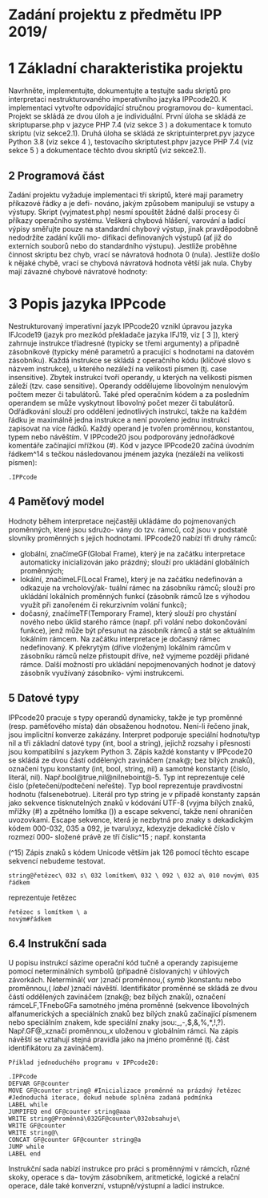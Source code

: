 # Zadání projektu z předmětu IPP 2019/

# 1 Základní charakteristika projektu

Navrhněte, implementujte, dokumentujte a testujte sadu skriptů pro interpretaci nestrukturovaného
imperativního jazyka IPPcode20. K implementaci vytvořte odpovídající stručnou programovou do-
kumentaci. Projekt se skládá ze dvou úloh a je individuální.
První úloha se skládá ze skriptuparse.php v jazyce PHP 7.4 (viz sekce 3 ) a dokumentace
k tomuto skriptu (viz sekce2.1). Druhá úloha se skládá ze skriptuinterpret.pyv jazyce Python
3.8 (viz sekce 4 ), testovacího skriptutest.phpv jazyce PHP 7.4 (viz sekce 5 ) a dokumentace těchto
dvou skriptů (viz sekce2.1).


## 2 Programová část

Zadání projektu vyžaduje implementaci tří skriptů, které mají parametry příkazové řádky a je defi-
nováno, jakým způsobem manipulují se vstupy a výstupy. Skript (vyjmatest.php) nesmí spouštět
žádné další procesy či příkazy operačního systému. Veškerá chybová hlášení, varování a ladicí výpisy
směřujte pouze na standardní chybový výstup, jinak pravděpodobně nedodržíte zadání kvůli mo-
difikaci definovaných výstupů (ať již do externích souborů nebo do standardního výstupu). Jestliže
proběhne činnost skriptu bez chyb, vrací se návratová hodnota 0 (nula). Jestliže došlo k nějaké chybě,
vrací se chybová návratová hodnota větší jak nula. Chyby mají závazné chybové návratové hodnoty:


# 3 Popis jazyka IPPcode

Nestrukturovaný imperativní jazyk IPPcode20 vznikl úpravou jazyka IFJcode19 (jazyk pro mezikód
překladače jazyka IFJ19, viz [ 3 ]), který zahrnuje instrukce tříadresné (typicky se třemi argumenty)
a případně zásobníkové (typicky méně parametrů a pracující s hodnotami na datovém zásobníku).
Každá instrukce se skládá z operačního kódu (klíčové slovo s názvem instrukce), u kterého nezáleží
na velikosti písmen (tj. case insensitive). Zbytek instrukcí tvoří operandy, u kterých na velikosti
písmen záleží (tzv. case sensitive). Operandy oddělujeme libovolným nenulovým počtem mezer či
tabulátorů. Také před operačním kódem a za posledním operandem se může vyskytnout libovolný
počet mezer či tabulátorů. Odřádkování slouží pro oddělení jednotlivých instrukcí, takže na každém
řádku je maximálně jedna instrukce a není povoleno jednu instrukci zapisovat na více řádků. Každý
operand je tvořen proměnnou, konstantou, typem nebo návěštím. V IPPcode20 jsou podporovány
jednořádkové komentáře začínající mřížkou (#). Kód v jazyce IPPcode20 začíná úvodním řádkem^14
s tečkou následovanou jménem jazyka (nezáleží na velikosti písmen):

```
.IPPcode
```

## 4 Paměťový model

Hodnoty během interpretace nejčastěji ukládáme do pojmenovaných proměnných, které jsou sdružo-
vány do tzv. rámců, což jsou v podstatě slovníky proměnných s jejich hodnotami. IPPcode20 nabízí
tři druhy rámců:

- globální, značímeGF(Global Frame), který je na začátku interpretace automaticky inicializován
    jako prázdný; slouží pro ukládání globálních proměnných;
- lokální, značímeLF(Local Frame), který je na začátku nedefinován a odkazuje na vrcholový/ak-
    tuální rámec na zásobníku rámců; slouží pro ukládání lokálních proměnných funkcí (zásobník
    rámců lze s výhodou využít při zanořeném či rekurzivním volání funkcí);
- dočasný, značímeTF(Temporary Frame), který slouží pro chystání nového nebo úklid starého
    rámce (např. při volání nebo dokončování funkce), jenž může být přesunut na zásobník rámců
    a stát se aktuálním lokálním rámcem. Na začátku interpretace je dočasný rámec nedefinovaný.
K překrytým (dříve vloženým) lokálním rámcům v zásobníku rámců nelze přistoupit dříve, než
vyjmeme později přidané rámce.
Další možností pro ukládání nepojmenovaných hodnot je datový zásobník využívaný zásobníko-
vými instrukcemi.

## 5 Datové typy

IPPcode20 pracuje s typy operandů dynamicky, takže je typ proměnné (resp. paměťového místa) dán
obsaženou hodnotou. Není-li řečeno jinak, jsou implicitní konverze zakázány. Interpret podporuje
speciální hodnotu/typ nil a tři základní datové typy (int, bool a string), jejichž rozsahy i přesnosti
jsou kompatibilní s jazykem Python 3.
Zápis každé konstanty v IPPcode20 se skládá ze dvou částí oddělených zavináčem (znak@; bez
bílých znaků), označení typu konstanty (int, bool, string, nil) a samotné konstanty (číslo, literál, nil).
Např.bool@true,nil@nilneboint@-5.
Typ int reprezentuje celé číslo (přetečení/podtečení neřešte). Typ bool reprezentuje pravdivostní
hodnotu (falsenebotrue). Literál pro typ string je v případě konstanty zapsán jako sekvence
tisknutelných znaků v kódování UTF-8 (vyjma bílých znaků, mřížky (#) a zpětného lomítka (\))
a escape sekvencí, takže není ohraničen uvozovkami. Escape sekvence, která je nezbytná pro znaky
s dekadickým kódem 000-032, 035 a 092, je tvaru\xyz, kdexyzje dekadické číslo v rozmezí 000-
složené právě ze tří číslic^15 ; např. konstanta

(^15) Zápis znaků s kódem Unicode větším jak 126 pomocí těchto escape sekvencí nebudeme testovat.


```
string@řetězec\ 032 s\ 032 lomítkem\ 032 \ 092 \ 032 a\ 010 novým\ 035 řádkem
```
reprezentuje řetězec

```
řetězec s lomítkem \ a
novým#řádkem
```

## 6.4 Instrukční sada

U popisu instrukcí sázíme operační kód tučně a operandy zapisujeme pomocí neterminálních symbolů
(případně číslovaných) v úhlových závorkách. Neterminál⟨ _var_ ⟩značí proměnnou,⟨ _symb_ ⟩konstantu
nebo proměnnou,⟨ _label_ ⟩značí návěští. Identifikátor proměnné se skládá ze dvou částí oddělených
zavináčem (znak@; bez bílých znaků), označení rámceLF,TFneboGFa samotného jména proměnné
(sekvence libovolných alfanumerických a speciálních znaků bez bílých znaků začínající písmenem nebo
speciálním znakem, kde speciální znaky jsou:_,-,$,&,%,*,!,?). Např.GF@_xznačí proměnnou_x
uloženou v globálním rámci.
Na zápis návěští se vztahují stejná pravidla jako na jméno proměnné (tj. část identifikátoru za
zavináčem).

```
Příklad jednoduchého programu v IPPcode20:
```
```
.IPPcode
DEFVAR GF@counter
MOVE GF@counter string@ #Inicializace proměnné na prázdný řetězec
#Jednoduchá iterace, dokud nebude splněna zadaná podmínka
LABEL while
JUMPIFEQ end GF@counter string@aaa
WRITE string@Proměnná\032GF@counter\032obsahuje\
WRITE GF@counter
WRITE string@\
CONCAT GF@counter GF@counter string@a
JUMP while
LABEL end
```

Instrukční sada nabízí instrukce pro práci s proměnnými v rámcích, různé skoky, operace s da-
tovým zásobníkem, aritmetické, logické a relační operace, dále také konverzní, vstupně/výstupní a
ladicí instrukce.
